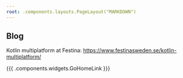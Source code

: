 ```yaml
---
root: .components.layouts.PageLayout("MARKDOWN")
---
```


## Blog


Kotlin multiplatform at Festina: https://www.festinasweden.se/kotlin-multiplatform/



{{{ .components.widgets.GoHomeLink }}}